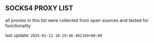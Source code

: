 ## SOCKS4 PROXY LIST

all proxies in this list were collected from open sources and tested for functionality

last update: `2025-01-12 10:19:46.981169+00:00`